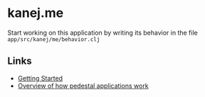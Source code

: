 # kanej.me

Start working on this application by writing its behavior in the file
`app/src/kanej/me/behavior.clj`

## Links

* [Getting Started](https://github.com/pedestal/pedestal/tree/master/app#usage)
* [Overview of how pedestal applications work](http://pedestal.io/documentation/application-overview/)
